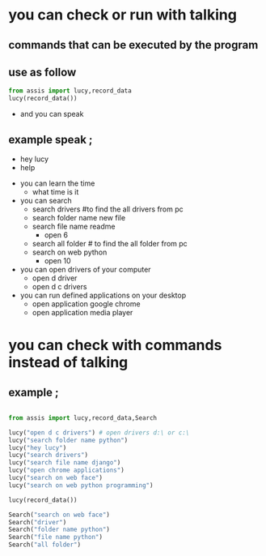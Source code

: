 # you can check or run with talking

 commands that can be executed by the program
 ---------

  use as follow
  -----

  ```python
  from assis import lucy,record_data
  lucy(record_data())
  ```
 - and you can speak

  example speak ;
  ------
  - hey lucy
  - help
  + you can learn the time
    - what time is it
  + you can search
    - search drivers #to find the all drivers from pc
    - search folder name new file
    + search file name readme
      - open 6
    - search all folder # to find the all folder from pc
    + search on web python
      - open 10
  + you can open drivers of your computer
    - open d driver
    - open d c drivers
  + you can run defined applications on your desktop
    - open application google chrome
    - open application media player


# you can check with commands instead of talking

example ;
 ------
```python

from assis import lucy,record_data,Search

lucy("open d c drivers") # open drivers d:\ or c:\
lucy("search folder name python")
lucy("hey lucy")
lucy("search drivers")
lucy("search file name django")
lucy("open chrome applications")
lucy("search on web face")
lucy("search on web python programming")

lucy(record_data())

Search("search on web face")
Search("driver")
Search("folder name python")
Search("file name python")
Search("all folder")
 ```
